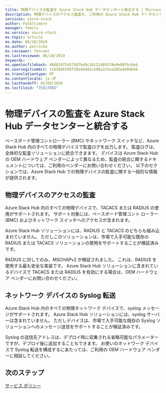 ```yaml
---
title: 物理デバイスの監査を Azure Stack Hub データセンターと統合する | Microsoft Docs
description: 物理デバイスのアクセス監査を、ご利用の Azure Stack Hub データセンターと統合する方法を学習します。
services: azure-stack
author: PatAltimore
manager: femila
ms.service: azure-stack
ms.topic: article
ms.date: 06/10/2019
ms.author: patricka
ms.reviewer: thoroet
ms.lastreviewed: 06/10/2019
keywords: ''
ms.openlocfilehash: 48d81975457587bd9c18122d891f8e9e08fbc6eb
ms.sourcegitcommit: 1185b66f69f28e44481ce96a315ea285ed404b66
ms.translationtype: HT
ms.contentlocale: ja-JP
ms.lasthandoff: 01/09/2020
ms.locfileid: "75817892"
---
```

# <a name="integrate-physical-device-auditing-with-your-azure-stack-hub-datacenter"></a>物理デバイスの監査を Azure Stack Hub データセンターと統合する

ベースボード管理コントローラー (BMC) やネットワーク スイッチなど、Azure Stack Hub 内のすべての物理デバイスで監査ログを出力します。 監査ログは、全体的な監査ソリューションに統合できまます。 デバイスは Azure Stack Hub の OEM ハードウェア ベンダーによって異なるため、監査の統合に関するドキュメントについては、ご利用のベンダーにお問い合わせください。 以下のセクションでは、Azure Stack Hub での物理デバイスの監査に関する一般的な情報が提供されます。  

## <a name="physical-device-access-auditing"></a>物理デバイスのアクセスの監査

Azure Stack Hub 内のすべての物理デバイスで、TACACS または RADIUS の使用がサポートされます。 サポート対象には、ベースボード管理コント ローラー (BMC) およびネットワーク スイッチへのアクセスが含まれます。

Azure Stack Hub ソリューションには、RADIUS と TACACS のどちらも組み込まれていません。 ただしこのソリューションは、市場で入手可能な既存の RADIUS または TACACS ソリューションの使用をサポートすることが検証済みです。

RADIUS に対してのみ、MSCHAPv2 が検証されました。 これは、RADIUS を使用する最も安全な実装です。 Azure Stack Hub ソリューションに含まれているデバイスで TACACS または RADIUS を有効にする場合は、OEM ハードウェア ベンダーにお問い合わせください。

## <a name="syslog-forwarding-for-network-devices"></a>ネットワーク デバイスの Syslog 転送

Azure Stack Hub 内のすべての物理ネットワーク デバイスで、syslog メッセージがサポートされます。 Azure Stack Hub ソリューションには、syslog サーバーは含まれていません。 ただしデバイスは、市場で入手可能な既存の Syslog ソリューションへのメッセージ送信をサポートすることが検証済みです。

Syslog の送信先アドレスは、デプロイ時に収集される省略可能なパラメーターですが、デプロイ後に追加することもできます。 お使いのネットワーク デバイスで Syslog 転送を構成するにあたっては、ご利用の OEM ハードウェア ベンダーに相談してください。

## <a name="next-steps"></a>次のステップ

[サービス ポリシー](azure-stack-servicing-policy.md)
